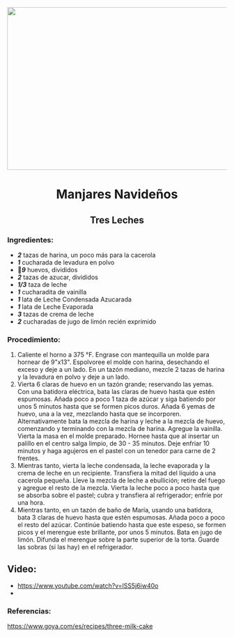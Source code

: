 <div align="center">

 <img src="https://comidaboricua.info/wp-content/uploads/2020/10/tres-leches-puertorriqueno.jpg" width="520" height="374"/>
 
# Manjares Navideños
## Tres Leches
 
 </div>
 
### Ingredientes:
- ***2*** tazas de harina, un poco más para la cacerola
- ***1*** cucharada de levadura en polvo
- 🥚***9*** huevos, divididos
- ***2*** tazas de azucar, divididos
- ***1/3*** taza de leche
- ***1*** cucharadita de vainilla
- ***1*** lata de Leche Condensada Azucarada
- ***1*** lata de Leche Evaporada
- ***3*** tazas de crema de leche
- ***2*** cucharadas de jugo de limón  recién exprimido
### Procedimiento:
1. Caliente el horno a 375 °F. Engrase con mantequilla un molde para hornear de 9"x13". Espolvoree el molde con harina, desechando el exceso y deje a un lado. En un tazón mediano, mezcle 2 tazas de harina y la levadura en polvo y deje a un lado.
2. Vierta 6 claras de huevo en un tazón grande; reservando las yemas. Con una batidora eléctrica, bata las claras de huevo hasta que estén espumosas. Añada poco a poco 1 taza de azúcar y siga batiendo por unos 5 minutos hasta que se formen picos duros. Añada 6 yemas de huevo, una a la vez, mezclando hasta que se incorporen. Alternativamente bata la mezcla de harina y leche a la mezcla de huevo, comenzando y terminando con la mezcla de harina. Agregue la vainilla. Vierta la masa en el molde preparado. Hornee hasta que al insertar un palillo en el centro salga limpio, de 30 - 35 minutos. Deje enfriar 10 minutos y haga agujeros en el pastel con un tenedor para carne de 2 frentes.
3. Mientras tanto, vierta la leche condensada, la leche evaporada y la crema de leche en un recipiente. Transfiera la mitad del líquido a una cacerola pequeña. Lleve la mezcla de leche a ebullición; retire del fuego y agregue el resto de la mezcla. Vierta la leche poco a poco hasta que se absorba sobre el pastel; cubra y transfiera al refrigerador; enfríe por una hora.
4. Mientras tanto, en un tazón de baño de María, usando una batidora, bata 3 claras de huevo hasta que estén espumosas. Añada poco a poco el resto del azúcar. Continúe batiendo hasta que este espeso, se formen picos y el merengue este brillante, por unos 5 minutos. Bata en jugo de limón. Difunda el merengue sobre la parte superior de la torta. Guarde las sobras (si las hay) en el refrigerador.

## Video:
- https://www.youtube.com/watch?v=lSS5j6iw40o
- 
### Referencias:
 https://www.goya.com/es/recipes/three-milk-cake
